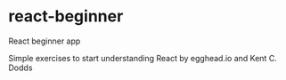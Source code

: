 # react-beginner
React beginner app

Simple exercises to start understanding React by egghead.io and Kent C. Dodds
